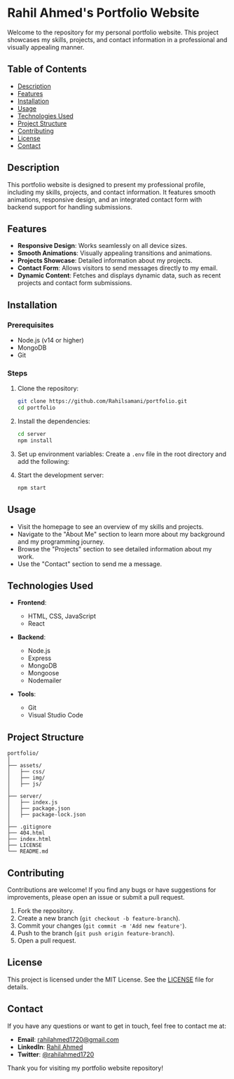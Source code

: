 # Rahil Ahmed's Portfolio Website

Welcome to the repository for my personal portfolio website. This project showcases my skills, projects, and contact information in a professional and visually appealing manner.

## Table of Contents

- [Description](#description)
- [Features](#features)
- [Installation](#installation)
- [Usage](#usage)
- [Technologies Used](#technologies-used)
- [Project Structure](#project-structure)
- [Contributing](#contributing)
- [License](#license)
- [Contact](#contact)

## Description

This portfolio website is designed to present my professional profile, including my skills, projects, and contact information. It features smooth animations, responsive design, and an integrated contact form with backend support for handling submissions.

## Features

- **Responsive Design**: Works seamlessly on all device sizes.
- **Smooth Animations**: Visually appealing transitions and animations.
- **Projects Showcase**: Detailed information about my projects.
- **Contact Form**: Allows visitors to send messages directly to my email.
- **Dynamic Content**: Fetches and displays dynamic data, such as recent projects and contact form submissions.

## Installation

### Prerequisites

- Node.js (v14 or higher)
- MongoDB
- Git

### Steps

1. Clone the repository:

   ```bash
   git clone https://github.com/Rahilsamani/portfolio.git
   cd portfolio
   ```

2. Install the dependencies:

   ```bash
   cd server
   npm install
   ```

3. Set up environment variables:
   Create a `.env` file in the root directory and add the following:

4. Start the development server:

   ```bash
   npm start
   ```

## Usage

- Visit the homepage to see an overview of my skills and projects.
- Navigate to the "About Me" section to learn more about my background and my programming journey.
- Browse the "Projects" section to see detailed information about my work.
- Use the "Contact" section to send me a message.

## Technologies Used

- **Frontend**:

  - HTML, CSS, JavaScript
  - React

- **Backend**:

  - Node.js
  - Express
  - MongoDB
  - Mongoose
  - Nodemailer

- **Tools**:
  - Git
  - Visual Studio Code

## Project Structure

```
portfolio/
│
├── assets/
│   ├── css/
│   ├── img/
│   ├── js/
│
├── server/
│   ├── index.js
│   ├── package.json
│   ├── package-lock.json
│
├── .gitignore
├── 404.html
├── index.html
├── LICENSE
└── README.md
```

## Contributing

Contributions are welcome! If you find any bugs or have suggestions for improvements, please open an issue or submit a pull request.

1. Fork the repository.
2. Create a new branch (`git checkout -b feature-branch`).
3. Commit your changes (`git commit -m 'Add new feature'`).
4. Push to the branch (`git push origin feature-branch`).
5. Open a pull request.

## License

This project is licensed under the MIT License. See the [LICENSE](LICENSE) file for details.

## Contact

If you have any questions or want to get in touch, feel free to contact me at:

- **Email**: [rahilahmed1720@gmail.com](mailto:rahilahmed1720@gmail.com)
- **LinkedIn**: [Rahil Ahmed](https://www.linkedin.com/in/rahil-ahmed-samani/)
- **Twitter**: [@rahilahmed1720](https://x.com/rahilahmed1720)

Thank you for visiting my portfolio website repository!

